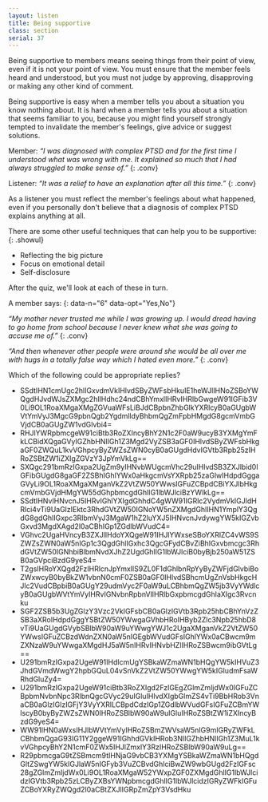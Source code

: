 ```yaml
---
layout: listen
title: Being supportive
class: section
serial: 37
---
```

Being supportive to members means seeing things from their point of view, even if it is not your point of view. You must ensure that the member feels heard and understood, but you must not judge by approving, disapproving or making any other kind of comment.

Being supportive is easy when a member tells you about a situation you know nothing about. It is hard when a member tells you about a situation that seems familiar to you, because you might find yourself strongly tempted to invalidate the member's feelings, give advice or suggest solutions.

Member: *“I was diagnosed with complex PTSD and for the first time I understood what was wrong with me. It explained so much that I had always struggled to make sense of.”*
{: .conv}

Listener: *“It was a relief to have an explanation after all this time.”*
{: .conv}

As a listener you must reflect the member's feelings about what happened, even if you personally don't believe that a diagnosis of complex PTSD explains anything at all.

There are some other useful techniques that can help you to be supportive:
{: .showul}

- Reflecting the big picture
- Focus on emotional detail
- Self-disclosure

After the quiz, we'll look at each of these in turn.

A member says:
{: data-n="6" data-opt="Yes,No"}

*“My mother never trusted me while I was growing up. I would dread having to go home from school because I never knew what she was going to accuse me of.”*
{: .conv}

*“And then whenever other people were around she would be all over me with hugs in a totally false way which I hated even more.”*
{: .conv}

Which of the following could be appropriate replies?

- SSdtIHN1cmUgc2hlIGxvdmVkIHlvdSByZWFsbHkuIE1heWJlIHNoZSBoYWQgdHJvdWJsZXMgc2hlIHdhc24ndCBhYmxlIHRvIHRlbGwgeW91IGFib3V0Li9OL1RoaXMgaXMgZGVuaWFsLiBJdCBpbnZhbGlkYXRlcyB0aGUgbWVtYmVyJ3MgcG9pbnQgb2YgdmlldyBhbmQgZmFpbHMgdG8gcmVmbGVjdCB0aGUgZW1vdGlvbi4=
- RHJlYWRpbmcgeW91ciBtb3RoZXIncyBhY2N1c2F0aW9ucyB3YXMgYmFkLCBidXQgaGVyIGZhbHNlIGh1Z3Mgd2VyZSB3aGF0IHlvdSByZWFsbHkgaGF0ZWQuL1kvVGhpcyByZWZsZWN0cyB0aGUgdHdvIGVtb3Rpb25zIHRoZSBtZW1iZXIgZGVzY3JpYmVkLg==
- SXQgc291bmRzIGxpa2UgZm9yIHNvbWUgcmVhc29uIHlvdSB3ZXJlbid0IGFibGUgdG8gaGF2ZSBhIGhlYWx0aHkgcmVsYXRpb25zaGlwIHdpdGggaGVyLi9OL1RoaXMgaXMganVkZ2VtZW50YWwsIGFuZCBpdCBiYXJlbHkgcmVmbGVjdHMgYW55dGhpbmcgdGhlIG1lbWJlciBzYWlkLg==
- SSdtIHNvIHNvcnJ5IHRvIGhlYXIgdGhhdC4gWW91IGRlc2VydmVkIGJldHRlci4vTi9UaGlzIEktc3RhdGVtZW50IGNoYW5nZXMgdGhlIHN1YmplY3QgdG8gdGhlIGxpc3RlbmVyJ3MgaW1hZ2luYXJ5IHNvcnJvdywgYW5kIGZvbGxvd3MgdXAgd2l0aCBhIGp1ZGdlbWVudC4=
- VGhvc2UgaHVncyB3ZXJlIHdoYXQgeW91IHJlYWxseSBoYXRlZC4vWS9SZWZsZWN0aW5nIGp1c3QgdGhlIGxhc3QgcGFydCBvZiBhIGxvbmcgc3RhdGVtZW50IGNhbiBlbmNvdXJhZ2UgdGhlIG1lbWJlciB0byBjb250aW51ZSB0aGVpciBzdG9yeS4=
- T2gsIHRoYXQgd2FzIHRlcnJpYmxlIS9ZL0F1dGhlbnRpYyByZWFjdGlvbiBoZWxwcyB0byBkZW1vbnN0cmF0ZSB0aGF0IHlvdSBhcmUgZnVsbHkgcHJlc2VudCBpbiB0aGUgY29udmVyc2F0aW9uLCBhbmQgZW5jb3VyYWdlcyB0aGUgbWVtYmVyIHRvIGNvbnRpbnVlIHRlbGxpbmcgdGhlaXIgc3Rvcnku
- SGF2ZSB5b3UgZGlzY3Vzc2VkIGFsbCB0aGlzIGVtb3Rpb25hbCBhYnVzZSB3aXRoIHdpdGggYSBtZW50YWwgaGVhbHRoIHByb2Zlc3Npb25hbD8vTi9UaGUgdGVybSBlbW90aW9uYWwgYWJ1c2UgaXMganVkZ2VtZW50YWwsIGFuZCBzdWdnZXN0aW5nIGEgbWVudGFsIGhlYWx0aCBwcm9mZXNzaW9uYWwgaXMgdHJ5aW5nIHRvIHNvbHZlIHRoZSBwcm9ibGVtLg==
- U291bmRzIGxpa2UgeW91IHdlcmUgYSBkaWZmaWN1bHQgYW5kIHVuZ3JhdGVmdWwgY2hpbGQuL04vSnVkZ2VtZW50YWwgYW5kIGludmFsaWRhdGluZy4=
- U291bmRzIGxpa2UgeW91ciBtb3RoZXIgd2FzIGEgZGlmZmljdWx0IGFuZCBpbmNvbnNpc3RlbnQgcGVyc29uIGluIHlvdXIgbGlmZS4vTi9BbHRob3VnaCB0aGlzIGlzIGFjY3VyYXRlLCBpdCdzIGp1ZGdlbWVudGFsIGFuZCBmYWlscyB0byByZWZsZWN0IHRoZSBlbW90aW9uIGluIHRoZSBtZW1iZXIncyBzdG9yeS4=
- WW91IHN0aWxsIHJlbWVtYmVyIHRoZSBmZWVsaW5nIG9mIGRyZWFkLCBhbmQgaG93IG11Y2ggeW91IGhhdGVkIHRob3NlIGZhbHNlIGh1Z3MuL1kvVGhpcyBhY2N1cmF0ZWx5IHJlZmxlY3RzIHRoZSBlbW90aW9uLg==
- R29pbmcgaG9tZSBmcm9tIHNjaG9vbCB3YXMgYSBkaWZmaWN1bHQgdGltZSwgYW5kIGJlaW5nIGFyb3VuZCBvdGhlciBwZW9wbGUgd2FzIGFsc28gZGlmZmljdWx0Li9OL1RoaXMgaW52YWxpZGF0ZXMgdGhlIG1lbWJlcidzIGVtb3Rpb25zLCByZXBsYWNpbmcgdGhlIG1lbWJlcidzIGRyZWFkIGFuZCBoYXRyZWQgd2l0aCBtZXJlIGRpZmZpY3VsdHku
